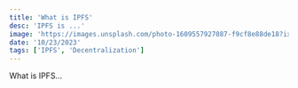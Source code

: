 ```yaml
---
title: 'What is IPFS'
desc: 'IPFS is ...'
image: 'https://images.unsplash.com/photo-1609557927087-f9cf8e88de18?ixlib=rb-4.0.3&ixid=MnwxMjA3fDB8MHxwaG90by1wYWdlfHx8fGVufDB8fHx8&auto=format&fit=crop&w=1740&q=80'
date: '10/23/2023'
tags: ['IPFS', 'Decentralization']
---
```


What is IPFS...
